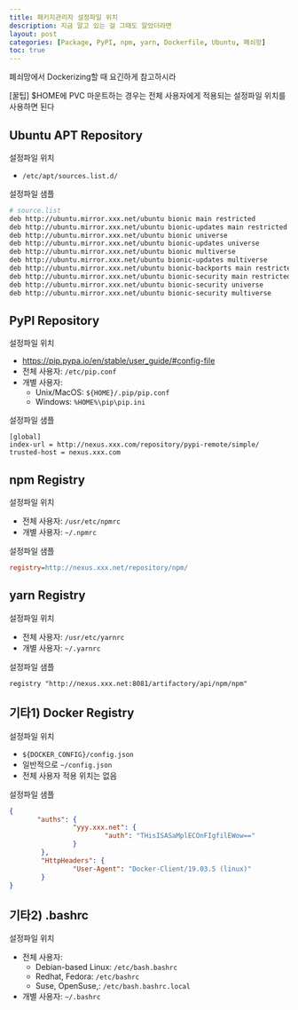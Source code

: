 ```yaml
---
title: 패키지관리자 설정파일 위치
description: 지금 알고 있는 걸 그때도 알았더라면
layout: post
categories: [Package, PyPI, npm, yarn, Dockerfile, Ubuntu, 폐쇠망]
toc: true
---
```


폐쇠망에서 Dockerizing할 때 요긴하게 참고하시라

\[꿀팁\] $HOME에 PVC 마운트하는 경우는 전체 사용자에게 적용되는 설정파일 위치를 사용하면 된다

## Ubuntu APT Repository

설정파일 위치

- `/etc/apt/sources.list.d/`

설정파일 샘플

```bash
# source.list
deb http://ubuntu.mirror.xxx.net/ubuntu bionic main restricted
deb http://ubuntu.mirror.xxx.net/ubuntu bionic-updates main restricted
deb http://ubuntu.mirror.xxx.net/ubuntu bionic universe
deb http://ubuntu.mirror.xxx.net/ubuntu bionic-updates universe
deb http://ubuntu.mirror.xxx.net/ubuntu bionic multiverse
deb http://ubuntu.mirror.xxx.net/ubuntu bionic-updates multiverse
deb http://ubuntu.mirror.xxx.net/ubuntu bionic-backports main restricted universe multiverse
deb http://ubuntu.mirror.xxx.net/ubuntu bionic-security main restricted
deb http://ubuntu.mirror.xxx.net/ubuntu bionic-security universe
deb http://ubuntu.mirror.xxx.net/ubuntu bionic-security multiverse
```

## PyPI Repository

설정파일 위치

- https://pip.pypa.io/en/stable/user_guide/#config-file
- 전체 사용자: `/etc/pip.conf`
- 개별 사용자:
  - Unix/MacOS: `${HOME}/.pip/pip.conf `
  - Windows: `%HOME%\pip\pip.ini`

설정파일 샘플

```
[global]
index-url = http://nexus.xxx.com/repository/pypi-remote/simple/
trusted-host = nexus.xxx.com
```

## npm Registry

설정파일 위치

- 전체 사용자: `/usr/etc/npmrc`
- 개별 사용자: `~/.npmrc`

설정파일 샘플

```ini
registry=http://nexus.xxx.net/repository/npm/
```

## yarn Registry

설정파일 위치

- 전체 사용자: `/usr/etc/yarnrc`
- 개별 사용자: `~/.yarnrc`

설정파일 샘플

```
registry "http://nexus.xxx.net:8081/artifactory/api/npm/npm"
```

## 기타1) Docker Registry

설정파일 위치

- `${DOCKER_CONFIG}/config.json`
- 일반적으로  `~/config.json`
- 전체 사용자 적용 위치는 없음

설정파일 샘플

```json
{
       "auths": {
                "yyy.xxx.net": {
                        "auth": "THisISASaMplECOnFIgfilEWow=="
                }
        },
        "HttpHeaders": {
                "User-Agent": "Docker-Client/19.03.5 (linux)"
        }
}
```

## 기타2) .bashrc

설정파일 위치

- 전체 사용자:
  - Debian-based Linux: `/etc/bash.bashrc`
  - Redhat, Fedora: `/etc/bashrc`
  - Suse, OpenSuse,: `/etc/bash.bashrc.local`
- 개별 사용자: `~/.bashrc`
